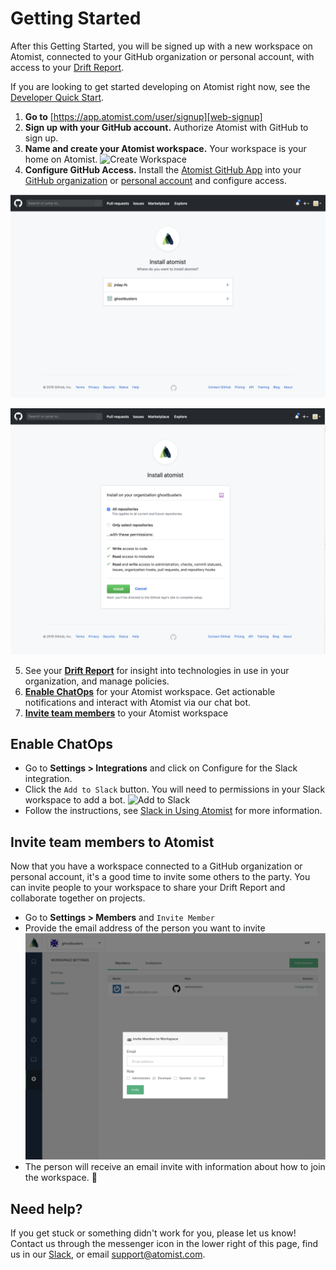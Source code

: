 # Getting Started

After this Getting Started, you will be signed up with a new workspace on Atomist, connected to your GitHub organization or personal account, with access to your [Drift Report][drift-report].

If you are looking to get started developing on Atomist right now, see the [Developer Quick Start][quick-start].

1.  **Go to** [https://app.atomist.com/user/signup][web-signup]
2.  **Sign up with your GitHub account.** Authorize Atomist with GitHub to sign up.
3.  **Name and create your Atomist workspace.** Your workspace is your home on Atomist.
![Create Workspace](img/getting-started/create-workspace.png)
4.  **Configure GitHub Access.** Install the [Atomist GitHub App][atomist-gh-app] into your [GitHub organization][install-app-org] or [personal account][install-app-account] and configure access.

![Install GitHub App](img/getting-started/install-gh-app.png)

![Configure GitHub App](img/getting-started/configure-gh-app.png)

5.  See your **[Drift Report][drift-report]** for insight into technologies in use in your organization, and manage policies.
6.  **[Enable ChatOps][enable-chat]** for your Atomist workspace. Get actionable notifications and interact with Atomist via our chat bot.
7.  **[Invite team members][invite-team]** to your Atomist workspace

## Enable ChatOps

* Go to **Settings > Integrations** and click on Configure for the Slack integration.
* Click the `Add to Slack` button. You will need to permissions in your Slack workspace to add a bot.
![Add to Slack](img/getting-started/slack-add.png)
* Follow the instructions, see [Slack in Using Atomist][slack] for more information.

## Invite team members to Atomist

Now that you have a workspace connected to a GitHub organization or personal account, it's a good time to invite some others to the party. You can invite people to your workspace to share your Drift Report and collaborate together on projects.

* Go to **Settings > Members** and `Invite Member`
* Provide the email address of the person you want to invite
![Invite](img/getting-started/invite.png)
* The person will receive an email invite with information about how to join the workspace. :raised_hands:

## Need help?

If you get stuck or something didn't work for you, please let us know!
Contact us through the messenger icon in the lower right of this page, find us in our [Slack][join],
or email support@atomist.com.

[atomist-gh-app]: https://github.com/apps/atomist (Atomist GitHub App)
[install-app-org]: https://help.github.com/en/articles/installing-an-app-in-your-organization (Install GitHub App in your organization)
[install-app-account]: https://help.github.com/en/articles/installing-an-app-in-your-personal-account (Install GitHub App in your personal account)
[enable-chat]: #enable-chatops (Enable ChatOps)
[invite-team]: #invite-team-members-to-atomist (Invite team members to Atomist)
[quick-start]: quick-start.md (Atomist Developer Quick Start)
[drift-report]: /user/drift-report (Drift Report)
[web-signup]: https://app.atomist.com/user/signup (Sign Up)
[slack]: /user/slack (Slack)
[join]: https://join.atomist.com (Atomist community Slack)